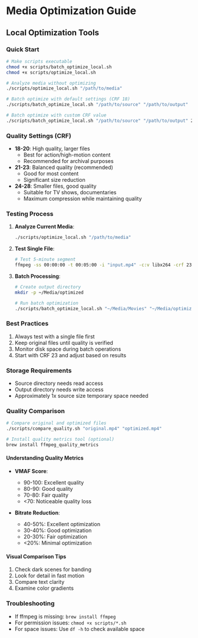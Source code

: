 # Media Optimization Guide

## Local Optimization Tools

### Quick Start
```bash
# Make scripts executable
chmod +x scripts/batch_optimize_local.sh
chmod +x scripts/optimize_local.sh

# Analyze media without optimizing
./scripts/optimize_local.sh "/path/to/media"

# Batch optimize with default settings (CRF 18)
./scripts/batch_optimize_local.sh "/path/to/source" "/path/to/output"

# Batch optimize with custom CRF value
./scripts/batch_optimize_local.sh "/path/to/source" "/path/to/output" 23
```

### Quality Settings (CRF)
- **18-20**: High quality, larger files
  - Best for action/high-motion content
  - Recommended for archival purposes
- **21-23**: Balanced quality (recommended)
  - Good for most content
  - Significant size reduction
- **24-28**: Smaller files, good quality
  - Suitable for TV shows, documentaries
  - Maximum compression while maintaining quality

### Testing Process
1. **Analyze Current Media**:
   ```bash
   ./scripts/optimize_local.sh "/path/to/media"
   ```

2. **Test Single File**:
   ```bash
   # Test 5-minute segment
   ffmpeg -ss 00:00:00 -t 00:05:00 -i "input.mp4" -c:v libx264 -crf 23 -c:a copy "test_output.mp4"
   ```

3. **Batch Processing**:
   ```bash
   # Create output directory
   mkdir -p ~/Media/optimized

   # Run batch optimization
   ./scripts/batch_optimize_local.sh "~/Media/Movies" "~/Media/optimized" 23
   ```

### Best Practices
1. Always test with a single file first
2. Keep original files until quality is verified
3. Monitor disk space during batch operations
4. Start with CRF 23 and adjust based on results

### Storage Requirements
- Source directory needs read access
- Output directory needs write access
- Approximately 1x source size temporary space needed

### Quality Comparison
```bash
# Compare original and optimized files
./scripts/compare_quality.sh "original.mp4" "optimized.mp4"

# Install quality metrics tool (optional)
brew install ffmpeg_quality_metrics
```

#### Understanding Quality Metrics
- **VMAF Score**: 
  - 90-100: Excellent quality
  - 80-90: Good quality
  - 70-80: Fair quality
  - <70: Noticeable quality loss

- **Bitrate Reduction**:
  - 40-50%: Excellent optimization
  - 30-40%: Good optimization
  - 20-30%: Fair optimization
  - <20%: Minimal optimization

#### Visual Comparison Tips
1. Check dark scenes for banding
2. Look for detail in fast motion
3. Compare text clarity
4. Examine color gradients

### Troubleshooting
- If ffmpeg is missing: `brew install ffmpeg`
- For permission issues: `chmod +x scripts/*.sh`
- For space issues: Use `df -h` to check available space 